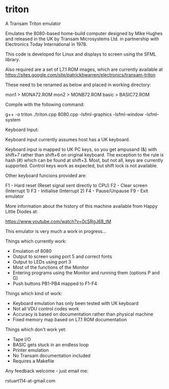 # triton
A Transam Triton emulator

Emulates the 8080-based home-build computer designed by Mike Hughes and
released in the UK by Transam Microsystems Ltd. in partnership with
Electronics Today International in 1978.

This code is developed for Linux and displays to screen using the SFML
library.

Also required are a set of L7.1 ROM images, which are currently available at
https://sites.google.com/site/patrickbwarren/electronics/transam-triton

These need to be renamed as below and placed in working directory:

mon1  > MONA72.ROM
mon2  > MONB72.ROM
basic > BASIC72.ROM

Compile with the following command:

g++ -o triton ./triton.cpp 8080.cpp -lsfml-graphics -lsfml-window -lsfml-system

Keyboard Input:

Keyboard input currently assumes host has a UK keyboard.

Keyboard input is mapped to UK PC keys, so you get ampusand (&) with shift+7
rather than shift+6 on original keyboard. The exception to the rule is hash
(#) which can be found at shift+3. Most, but not all, keys are currently
supported. Control keys work as expected, but shift lock is not available.

Other keyboard funcions provided are:

F1 - Hard reset (Reset signal sent directly to CPU)
F2 - Clear screen (Interrupt 1)
F3 - Initialise (Interrupt 2)
F4 - Pause/Unpause
F9 - Exit emulator

More information about the history of this machine available from Happy Little
Diodes at:

https://www.youtube.com/watch?v=0cSRgJ68_tM

This emulator is very much a work in progress...

Things which currently work:
* Emulation of 8080
* Output to screen using port 5 and correct fonts
* Output to LEDs using port 3
* Most of the functions of the Monitor
* Entering programs using the Monitor and running them (options P and G)
* Push buttons PB1-PB4 mapped to F1-F4

Things which kind of work:
* Keyboard emulation has only been tested with UK keyboard
* Not all VDU control codes work
* Accuracy is based on documentation rather than physical machine
* Fixed memory map based on L7.1 ROM documentation

Things which don't work yet:
* Tape I/O
* BASIC gets stuck in an endless loop
* Printer emulation
* No Transam documentation included
* Requires a Makefile

Any feedback welcome - just email me:

rstuart114-at-gmail.com
